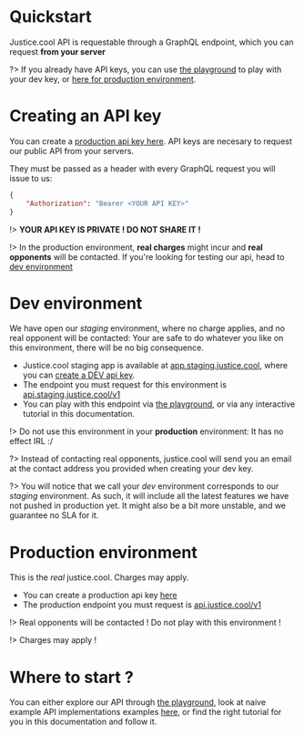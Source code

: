 # Quickstart

Justice.cool API is requestable through a GraphQL endpoint, which you can request **from your server**



?> If you already have API keys, you can use [the playground](/playground.md) to play with your dev key, or [here for production environment](https://api.justice.cool/v1).

# Creating an API key

You can create a [production api key here](https://app.justice.cool/account). API keys are necesary to request our public API from your servers.

They must be passed as a header with every GraphQL request you will issue to us:

```json
{
    "Authorization": "Bearer <YOUR API KEY>"
}
```


!> **YOUR API KEY IS PRIVATE ! DO NOT SHARE IT !**

!> In the production environment, **real charges** might incur and **real opponents** will be contacted. If you're looking for testing our api, head to [dev environment](#dev-environment)


# Dev environment

We have open our *staging* environment, where no charge applies, and no real opponent will be contacted: Your are safe to do whatever you like on this environment, there will be no big consequence.


- Justice.cool staging app is available at [app.staging.justice.cool](https://app.staging.justice.cool/), where you can [create a DEV api key](https://app.staging.justice.cool/subscribe).
- The endpoint you must request for this environment is [api.staging.justice.cool/v1](https://api.staging.justice.cool/v1)
- You can play with this endpoint via [the playground](/playground.md), or via any interactive tutorial in this documentation.

!> Do not use this environment in your **production** environment: It has no effect IRL :/

?> Instead of contacting real opponents, justice.cool will send you an email at the contact address you provided when creating your dev key.

?> You will notice that we call your *dev* environment corresponds to our *staging* environment. As such, it will include all the latest features we have not pushed in production yet. It might also be a bit more unstable, and we guarantee no SLA for it.


# Production environment

This is the *real* justice.cool. Charges may apply.

- You can create a production api key [here](https://app.justice.cool/subscribe)
- The production endpoint you must request is [api.justice.cool/v1](https://api.justice.cool/v1)

!> Real opponents will be contacted ! Do not play with this environment !

!> Charges may apply !


# Where to start ?

You can either explore our API through [the playground](/playground.md),
look at naive example API implementations examples [here](https://gitlab.com/justice.cool/autoresponders/tree/master/src/auto-reponders),
or find the right tutorial for you in this documentation and follow it.